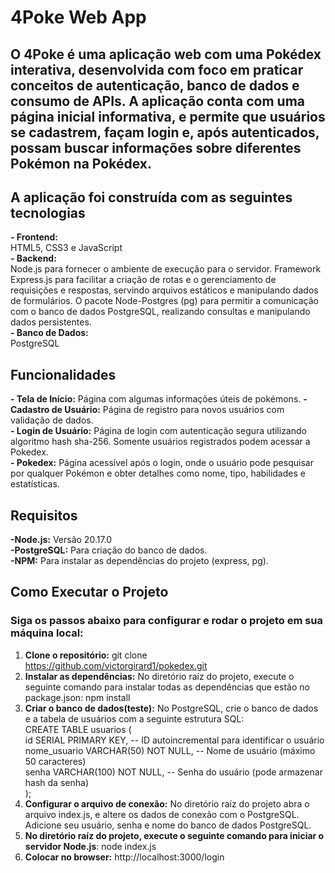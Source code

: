 # 4Poke Web App

## O 4Poke é uma aplicação web com uma Pokédex interativa, desenvolvida com foco em praticar conceitos de autenticação, banco de dados e consumo de APIs. A aplicação conta com uma página inicial informativa, e permite que usuários se cadastrem, façam login e, após autenticados, possam buscar informações sobre diferentes Pokémon na Pokédex.

## A aplicação foi construída com as seguintes tecnologias

**- Frontend:**  
HTML5, CSS3 e JavaScript  
**- Backend:**  
Node.js para fornecer o ambiente de execução para o servidor.
Framework Express.js para facilitar a criação de rotas e o gerenciamento de requisições e respostas, servindo arquivos estáticos e manipulando dados de formulários.
O pacote Node-Postgres (pg) para permitir a comunicação com o banco de dados PostgreSQL, realizando consultas e manipulando dados persistentes.  
**- Banco de Dados:**  
PostgreSQL  

## Funcionalidades  

**- Tela de Início:** Página com algumas informações úteis de pokémons. 
**- Cadastro de Usuário:** Página de registro para novos usuários com validação de dados.  
**- Login de Usuário:** Página de login com autenticação segura utilizando algoritmo hash sha-256. Somente usuários registrados podem acessar a Pokedex.  
**- Pokedex:** Página acessível após o login, onde o usuário pode pesquisar por qualquer Pokémon e obter detalhes como nome, tipo, habilidades e estatísticas.  

## Requisitos
**-Node.js:** Versão 20.17.0  
**-PostgreSQL:** Para criação do banco de dados.  
**-NPM:** Para instalar as dependências do projeto (express, pg).

## Como Executar o Projeto
### Siga os passos abaixo para configurar e rodar o projeto em sua máquina local:

1. **Clone o repositório:** git clone https://github.com/victorgirard1/pokedex.git  
2. **Instalar as dependências:** No diretório raíz do projeto, execute o seguinte comando para instalar todas as dependências que estão no package.json: npm install    
3. **Criar o banco de dados(teste):** No PostgreSQL, crie o banco de dados e a tabela de usuários com a seguinte estrutura SQL:    
CREATE TABLE usuarios (  
id SERIAL PRIMARY KEY,           -- ID autoincremental para identificar o usuário  
nome_usuario VARCHAR(50) NOT NULL, -- Nome de usuário (máximo 50 caracteres)  
senha VARCHAR(100) NOT NULL,      -- Senha do usuário (pode armazenar hash da senha)  
);  
4. **Configurar o arquivo de conexão:** No diretório raíz do projeto abra o arquivo index.js, e altere os dados de conexão com o PostgreSQL. Adicione seu usuário, senha e nome do banco de dados PostgreSQL. 
5. **No diretório raíz do projeto, execute o seguinte comando para iniciar o servidor Node.js**: node index.js  
6. **Colocar no browser:** http://localhost:3000/login
